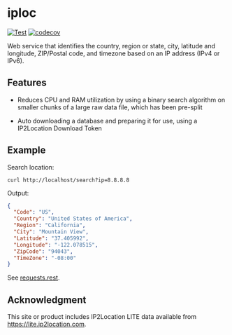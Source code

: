 # iploc


[![Test](https://github.com/ivanglie/iploc/actions/workflows/test.yml/badge.svg)](https://github.com/ivanglie/iploc/actions/workflows/test.yml)
[![codecov](https://codecov.io/gh/ivanglie/iploc/branch/master/graph/badge.svg?token=sLJxFoa5EC)](https://codecov.io/gh/ivanglie/iploc)

Web service that identifies the country, region or state, city, latitude and longitude, ZIP/Postal code, and timezone based on an IP address (IPv4 or IPv6).

## Features

* Reduces CPU and RAM utilization by using a binary search algorithm on smaller chunks of a large raw data file, which has been pre-split

* Auto downloading a database and preparing it for use, using a IP2Location Download Token

## Example

Search location:

```code
curl http://localhost/search?ip=8.8.8.8
```

Output:
```json
{
  "Code": "US",
  "Country": "United States of America",
  "Region": "California",
  "City": "Mountain View",
  "Latitude": "37.405992",
  "Longitude": "-122.078515",
  "ZipCode": "94043",
  "TimeZone": "-08:00"
}
```
See [requests.rest](./test/requests.rest).

## Acknowledgment

This site or product includes IP2Location LITE data available from <a href="https://lite.ip2location.com">https://lite.ip2location.com</a>.